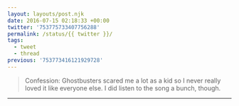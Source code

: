 ```yaml
---
layout: layouts/post.njk
date: 2016-07-15 02:18:33 +00:00
twitter: '753775733407756288'
permalink: /status/{{ twitter }}/
tags: 
  - tweet
  - thread
previous: '753773416121929728'
---
```


> Confession: Ghostbusters scared me a lot as a kid so I never really loved it like everyone else. I did listen to the song a bunch, though.

---
